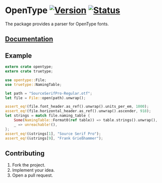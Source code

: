 # OpenType [![Version][version-img]][version-url] [![Status][status-img]][status-url]

The package provides a parser for OpenType fonts.

## [Documentation][doc]

## Example

```rust
extern crate opentype;
extern crate truetype;

use opentype::File;
use truetype::NamingTable;

let path = "SourceSerifPro-Regular.otf";
let file = File::open(path).unwrap();

assert_eq!(file.font_header.as_ref().unwrap().units_per_em, 1000);
assert_eq!(file.horizontal_header.as_ref().unwrap().ascender, 918);
let strings = match file.naming_table {
    Some(NamingTable::Format0(ref table)) => table.strings().unwrap(),
    _ => unreachable!(),
};
assert_eq!(&strings[1], "Source Serif Pro");
assert_eq!(&strings[9], "Frank Grießhammer");
```

## Contributing

1. Fork the project.
2. Implement your idea.
3. Open a pull request.

[version-img]: https://img.shields.io/crates/v/opentype.svg
[version-url]: https://crates.io/crates/opentype
[status-img]: https://travis-ci.org/bodoni/opentype.svg?branch=master
[status-url]: https://travis-ci.org/bodoni/opentype
[doc]: https://bodoni.github.io/opentype
